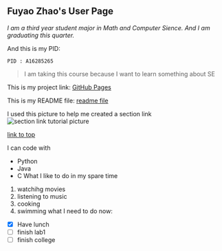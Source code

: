 ## Fuyao Zhao's User Page

*I am a third year student major in Math and Computer Sience.*
*And I am graduating this quarter.*

And this is my PID:
```
PID : A16285265
```
> I am taking this course because I want to learn something about SE

This is my project link: [GitHub Pages](https://github.com/fuyaozhao1018/Project.git)

This is my README file: [readme file](README.md)

 I used this picture to help me created a section link ![section link tutorial picture](https://docs.github.com/assets/cb-113027/mw-1000/images/help/repository/readme-links.webp)

[link to top](#fuyao-zhaos-user-page)

I can code with
- Python
- Java
- C
What I like to do in my spare time
1. watchihg movies
2. listening to music
3. cooking
4. swimming
what I need to do now:
- [x] Have lunch
- [ ] finish lab1
- [ ] finish college